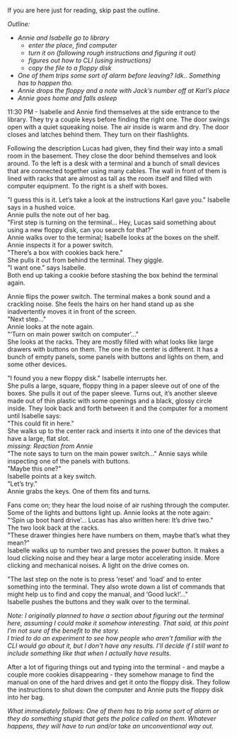 If you are here just for reading, skip past the outline.

*Outline:*

* *Annie and Isabelle go to library* 
  * *enter the place, find computer*
  * *turn it on (following rough instructions and figuring it out)*
  * *figures out how to CLI (using instructions)*
  * *copy the file to a floppy disk*
* *One of them trips some sort of alarm before leaving? Idk.. Something has to happen tho.*
* *Annie drops the floppy and a note with Jack’s number off at Karl’s place*
* *Annie goes home and falls asleep*

11:30 PM - Isabelle and Annie find themselves at the side entrance to the library. They try a couple keys before finding the right one. The door swings open with a quiet squeaking noise. The air inside is warm and dry. The door closes and latches behind them. They turn on their flashlights.

Following the description Lucas had given, they find their way into a small room in the basement. They close the door behind themselves and look around. To the left is a desk with a terminal and a bunch of small devices that are connected together using many cables. The wall in front of them is lined with racks that are almost as tall as the room itself and filled with computer equipment. To the right is a shelf with boxes.

"I guess this is it. Let’s take a look at the instructions Karl gave you." Isabelle says in a hushed voice.  
Annie pulls the note out of her bag.  
"First step is turning on the terminal... Hey, Lucas said something about using a new floppy disk, can you search for that?"  
Annie walks over to the terminal; Isabelle looks at the boxes on the shelf.  
Annie inspects it for a power switch.  
"There’s a box with cookies back here."  
She pulls it out from behind the terminal. They giggle.  
"I want one." says Isabelle.  
Both end up taking a cookie before stashing the box behind the terminal again.

Annie flips the power switch. The terminal makes a bonk sound and a crackling noise. She feels the hairs on her hand stand up as she inadvertently moves it in front of the screen.  
"Next step..."  
Annie looks at the note again.  
"‘Turn on main power switch on computer’..."  
She looks at the racks. They are mostly filled with what looks like large drawers with buttons on them. The one in the center is different. It has a bunch of empty panels, some panels with buttons and lights on them, and some other devices.

"I found you a new floppy disk." Isabelle interrupts her.  
She pulls a large, square, floppy thing in a paper sleeve out of one of the boxes. She pulls it out of the paper sleeve. Turns out, it’s another sleeve made out of thin plastic with some openings and a black, glossy circle inside. They look back and forth between it and the computer for a moment until Isabelle says:  
"This could fit in here."  
She walks up to the center rack and inserts it into one of the devices that have a large, flat slot.  
*missing: Reaction from Annie*  
"The note says to turn on the main power switch..." Annie says while inspecting one of the panels with buttons.  
"Maybe this one?"  
Isabelle points at a key switch.  
"Let’s try."  
Annie grabs the keys. One of them fits and turns.

Fans come on; they hear the loud noise of air rushing through the computer. Some of the lights and buttons light up. Annie looks at the note again:  
"‘Spin up boot hard drive’... Lucas has also written here: It’s drive two."  
The two look back at the racks.  
"These drawer thingies here have numbers on them, maybe that’s what they mean?"  
Isabelle walks up to number two and presses the power button. It makes a loud clicking noise and they hear a large motor accelerating inside. More clicking and mechanical noises. A light on the drive comes on.

"The last step on the note is to press ‘reset’ and ‘load’ and to enter something into the terminal. They also wrote down a list of commands that might help us to find and copy the manual, and ‘Good luck!’..."  
Isabelle pushes the buttons and they walk over to the terminal.

*Note: I originally planned to have a section about figuring out the terminal here, assuming I could make it somehow interesting. That said, at this point I’m not sure of the benefit to the story.  
I tried to do an experiment to see how people who aren’t familiar with the CLI would go about it, but I don’t have any results. I’ll decide if I still want to include something like that when I actually have results.*

After a lot of figuring things out and typing into the terminal - and maybe a couple more cookies disappearing - they somehow manage to find the manual on one of the hard drives and get it onto the floppy disk. They follow the instructions to shut down the computer and Annie puts the floppy disk into her bag.

*What immediately follows: One of them has to trip some sort of alarm or they do something stupid that gets the police called on them. Whatever happens, they will have to run and/or take an unconventional way out.*